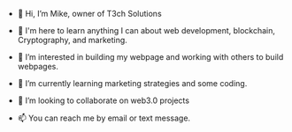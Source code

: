 - 👋 Hi, I’m Mike, owner of T3ch Solutions
- 🤔 I'm here to learn anything I can about web development, blockchain, Cryptography, and marketing.

- 👀 I’m interested in building my webpage and working with others to build webpages.
- 🌱 I’m currently learning marketing strategies and some coding. 
- 💞️ I’m looking to collaborate on web3.0 projects
- 📫 You can reach me by email or text message. 

<!---
ClassAT3ch/ClassAT3ch is a ✨ special ✨ repository because its `README.md` (this file) appears on your GitHub profile.
You can click the Preview link to take a look at your changes.
--->
